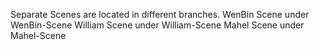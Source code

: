 Separate Scenes are located in different branches.
WenBin Scene under WenBin-Scene
William Scene under William-Scene
Mahel Scene under Mahel-Scene
